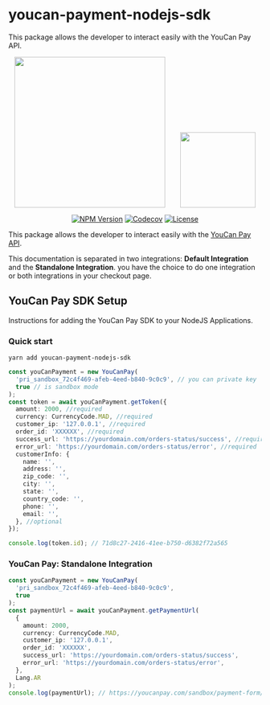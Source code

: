 # youcan-payment-nodejs-sdk

This package allows the developer to interact easily with the YouCan Pay API.

<p align="center"><a href="https://youcanpay.com" target="_blank"><img style="margin-right:30px" src="https://youcanpay.com/images/ycpay-logo.svg" width="300"><img
height="150"  src="https://nodejs.org/static/images/logos/nodejs-new-pantone-black.svg" /></a></p>

<p align="center">
   <a href="https://www.npmjs.com/package/youcan-payment-nodejs-sdk"><img src="https://img.shields.io/npm/v/youcan-payment-nodejs-sdk.svg"  
                                                       alt="NPM Version"></a>
   <a href="https://codecov.io/gh/iamkun/dayjs"><img
            src="https://img.shields.io/codecov/c/github/iamkun/dayjs/master.svg?style=flat-square" alt="Codecov"></a>
    <a href="https://github.com/iamkun/dayjs/blob/master/LICENSE"><img
            src="https://img.shields.io/badge/license-MIT-brightgreen.svg?style=flat-square" alt="License"></a>
</p>

This package allows the developer to interact easily with the [YouCan Pay API](https://youcanpay.com/docs).

This documentation is separated in two integrations: **Default Integration** and the **Standalone Integration**.
you have the choice to do one integration or both integrations in your checkout page.

## YouCan Pay SDK Setup

Instructions for adding the YouCan Pay SDK to your NodeJS Applications.

### Quick start

```shell
yarn add youcan-payment-nodejs-sdk
```

```typescript
const youCanPayment = new YouCanPay(
  'pri_sandbox_72c4f469-afeb-4eed-b840-9c0c9', // you can private key
  true // is sandbox mode
);
const token = await youCanPayment.getToken({
  amount: 2000, //required
  currency: CurrencyCode.MAD, //required
  customer_ip: '127.0.0.1', //required
  order_id: 'XXXXXX', //required
  success_url: 'https://yourdomain.com/orders-status/success', //required
  error_url: 'https://yourdomain.com/orders-status/error', //required
  customerInfo: {
    name: '',
    address: '',
    zip_code: '',
    city: '',
    state: '',
    country_code: '',
    phone: '',
    email: '',
  }, //optional
});

console.log(token.id); // 71d8c27-2416-41ee-b750-d6382f72a565
```

### YouCan Pay: Standalone Integration

```typescript
const youCanPayment = new YouCanPay(
  'pri_sandbox_72c4f469-afeb-4eed-b840-9c0c9',
  true
);
const paymentUrl = await youCanPayment.getPaymentUrl(
  {
    amount: 2000,
    currency: CurrencyCode.MAD,
    customer_ip: '127.0.0.1',
    order_id: 'XXXXXX',
    success_url: 'https://yourdomain.com/orders-status/success',
    error_url: 'https://yourdomain.com/orders-status/error',
  },
  Lang.AR
);
console.log(paymentUrl); // https://youcanpay.com/sandbox/payment-form/1bd269e0-62d9-4a37-822c-191b28d7af5c?lang=ar
```

